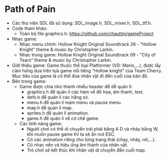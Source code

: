 # Path of Pain
- Các thư viện SDL đã sử dụng: SDL_image.h, SDL_mixer.h, SDL_ttf.h.
- Code tham khảo:
    + Toàn bộ file graphics.h: https://github.com/chauttm/gameProject
- Nhạc game:
    + Nhạc menu chính: Hollow Knight Original Soundtrack 26 - "Hollow Knight" theme & music by Christopher Larkin.
    + Nhạc trong game: Hollow Knight Original Soundtrack 09 - "City of Tears" theme & music by Christopher Larkin.
- Giới thiệu game:
    Game thuộc thể loại Platformer (VD: Mario,...), được lấy cảm hứng dựa trên tựa game nổi tiếng "Hollow knight" của Team Cherry.
    Mục tiêu của game là có thể đưa nhân vật đi đến cuối của bản đồ.
- Bên trong game:
    + Game được chia nhỏ thành nhiều header để dễ quản lí:
        + graphics.h để quản lí các hàm về đồ họa, âm thanh, text.
        + defs.h để quản lí các hằng só.
        + menu.h để quản lí main menu và pause menu.
        + map.h để quản lí map.
        + sprites.h để quản lí animation.
        + game.h để quản lí về cơ chế game.
    + Các tính năng game:
        + Người chơi có thể di chuyển trái phải bằng A D và nhảy bằng W, khi muốn pause game thì ta sẽ ấn nút ESC.
        + Có các animation riêng cho từng trạng thái (chạy, nhảy, rơi,...).
        + Có nhạc nền và hiệu ứng âm thanh của nhân vật.
        + Trò chơi sẽ kết thúc khi nhân vật di chuyển đến cuối map.
